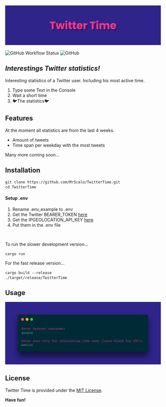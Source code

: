 ![banner](https://raw.githubusercontent.com/MrScalo/TwitterTime/main/.github/twittertime-banner2.png)

![GitHub Workflow Status](https://img.shields.io/github/workflow/status/mrscalo/TwitterTime/Rust?label=BUILD&logo=rust&style=flat-square) ![GitHub](https://img.shields.io/github/license/mrscalo/TwitterTime?label=LICENSE&logo=github&style=flat-square)

## _Interestings Twitter statistics!_

Interesting statistics of a Twitter user. Including his most active time.

1. Type some Text in the Console
2. Wait a short time
3. 🐦The statistics🐦

## Features

At the moment all statistics are from the last 4 weeks.
- Amount of tweets
- Time span per weekday with the most tweets

Many more coming soon...

## Installation

```
git clone https://github.com/MrScalo/TwitterTime.git
cd TwitterTime
```

#### Setup .env

1. Rename .env_example to .env
2. Get the Twitter BEARER_TOKEN <a href="https://developer.twitter.com/en/portal/petition/essential/basic-info">here</a>
3. Get the IPGEOLOCATION_API_KEY <a href="https://app.ipgeolocation.io">here</a>
4. Put them in the .env file

</br>

To run the slower development version...

```
cargo run
```

For the fast release version...

```
cargo build --release
./target/release/TwitterTime
```

## Usage

<img src="https://raw.githubusercontent.com/MrScalo/TwitterTime/main/.github/twittertime-input.png" width="600">

## License

Twitter Time is provided under the <a href="https://github.com/MrScalo/TwitterTime/blob/main/LICENSE">MIT License</a>.

**Have fun!**
